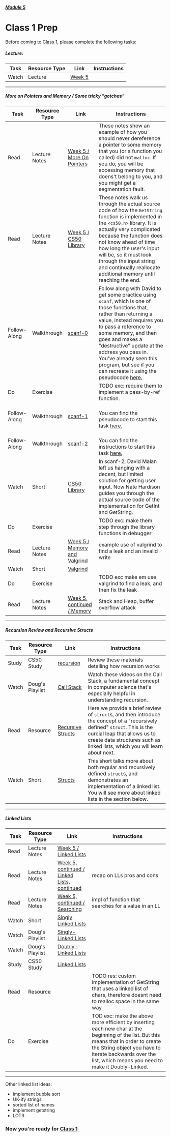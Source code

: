 ##### [Module 5](../../)

# Class 1 Prep

Before coming to [Class 1](../class1), please complete the following tasks:

##### Lecture:
Task | Resource Type | Link | Instructions
-----|------|------|------
Watch | Lecture | <a href="https://www.youtube.com/watch?v=RsIP1gRneOs" target="_blank">Week 5</a> |

***

##### More on Pointers and Memory / Some tricky "gotchas"
Task | Resource Type | Link | Instructions
-----|------|------|------
Read | Lecture Notes | <a href="http://cdn.cs50.net/2015/fall/lectures/5/m/notes5m/notes5m.html#more_on_pointers" target="_blank">Week 5 / More On Pointers</a> | These notes show an example of how you should never dereference a pointer to some memory that you (or a function you called) did not `malloc`. If you do, you will be accessing memory that doens't belong to you, and you might get a segmentation fault.
Read | Lecture Notes | <a href="http://cdn.cs50.net/2015/fall/lectures/5/m/notes5m/notes5m.html#cs50_library" target="_blank">Week 5 / CS50 Library</a> | These notes walk us through the actual source code of how the `GetString` function is implemented in the `<cs50.h>` library. It is actually very complicated because the function does not know ahead of time how long the user's input will be, so it must look through the input string and continually reallocate additional memory until reaching the end.
Follow-Along | Walkthrough | <a href="https://www.youtube.com/watch?v=l1sfaAyt6ac&list=PLhQjrBD2T381hO-XiBPrps4fzt4rVY3E8&index=1" target="_blank">scanf-0</a> | Follow along with David to get some practice using `scanf`, which is one of those functions that, rather than returning a value, instead requires you to pass a reference to some memory, and then goes and makes a "destructive" update at the address you pass in. <br>You've already seen this program, but see if you can recreate it using the pseudocode <a href="../../../../../../helpful-resources/source-code/m5-source-code.html#scanf-0" target="_blank">here.</a>
Do | Exercise | | TODO exc: require them to implement a pass-by-ref function.
Follow-Along | Walkthrough| <a href="https://www.youtube.com/watch?v=4zS7RTnRuWY&index=2&list=PLhQjrBD2T381hO-XiBPrps4fzt4rVY3E8" target="_blank">scanf-1</a> | <br>You can find the pseudocode to start this task <a href="../../../../../../helpful-resources/source-code/m5-source-code.html#scanf-1" target="_blank">here.</a>
Follow-Along | Walkthrough | <a href="https://www.youtube.com/watch?v=TJK6l_SBLnk&list=PLhQjrBD2T381hO-XiBPrps4fzt4rVY3E8&index=3" target="_blank">scanf-2</a> | <br>You can find the instructions to start this task <a href="../../../../../../helpful-resources/source-code/m5-source-code.html#scanf-2" target="_blank">here.</a>
Watch | Short | <a href="https://www.youtube.com/watch?v=L02X-XNT5No" target="_blank">CS50 Library</a> | In scanf-2, David Malan left us hanging with a decent, but limited solution for getting user input. Now Nate Hardison guides you through the actual source code of the implementation for GetInt and GetString.
Do | Exercise | | TODO exc: make them step through the library functions in debugger
Read | Lecture Notes | <a href="http://cdn.cs50.net/2015/fall/lectures/5/m/notes5m/notes5m.html#memory_and_valgrind" target="_blank">Week 5 / Memory and Valgrind</a> | example use of valgrind to find a leak and an invalid write
Watch | Short | <a href="https://www.youtube.com/watch?v=fvTsFjDuag8" target="_blank">Valgrind</a>
Do | Exercise | | TODO exc make em use valgrind to find a leak, and then fix the leak
Read | Lecture Notes | <a href="http://cdn.cs50.net/2015/fall/lectures/5/w/notes5w/notes5w.html#memory" target="_blank">Week 5, continued / Memory</a> | Stack and Heap, buffer overflow attack

***

##### Recursion Review and Recursive Structs
Task | Resource Type | Link | Instructions
-----|------|------|------
Study | CS50 Study | <a href="https://study.cs50.net/recursion" target="_blank">recursion</a> | Review these materials detailing how recursion works
Watch | Doug's Playlist | <a href="https://www.youtube.com/watch?v=beqqGIdabrE&index=7&list=PLhQjrBD2T383tGruv374_Yee84qbXeJjq" target="_blank">Call Stack</a> | Watch these videos on the Call Stack, a fundamental concept in computer science that's especially helpful in understanding recursion.
Read | Resource | [Recursive Structs](../resources/recursive-structs) | Here we provide a brief review of `struct`s, and then introduce the concept of a "recursively defined" `struct`. This is the curcial leap that allows us to create data structures such as linked lists, which you will learn about next.
Watch | Short | <a href="https://www.youtube.com/watch?v=EzRwP7NV0LM&index=7&list=PLhQjrBD2T381pcj3Ph49iiDkrhZ9FHpHP" target="_blank">Structs</a> | This short talks more about both regular and recursively defined `struct`s, and demonstrates an implementation of a linked list. You will see more about linked lists in the section below.

***

##### Linked Lists
Task | Resource Type | Link | Instructions
-----|------|------|------
Read | Lecture Notes | <a href="http://cdn.cs50.net/2015/fall/lectures/5/m/notes5m/notes5m.html#linked_lists" target="_blank">Week 5 / Linked Lists</a>
Read | Lecture Notes | <a href="http://cdn.cs50.net/2015/fall/lectures/5/w/notes5w/notes5w.html#linked_lists_continued" target="_blank">Week 5, continued / Linked Lists, continued</a> | recap on LLs pros and cons
Read | Lecture Notes | <a href="http://cdn.cs50.net/2015/fall/lectures/5/w/notes5w/notes5w.html#searching" target="_blank">Week 5, continued / Searching</a> | impl of function that searches for a value in an LL
Watch | Short | <a href="https://www.youtube.com/watch?v=5nsKtQuT6E8" target="_blank">Singly Linked Lists</a>
Watch | Doug's Playlist | <a href="https://www.youtube.com/watch?v=ZoG2hOIoTnA&index=2&list=PLhQjrBD2T382ZqJSoJqAnX7dXVi5-YaRh" target="_blank">Singly-Linked Lists</a> 
Watch | Doug's Playlist | <a href="https://www.youtube.com/watch?v=HmAEzp1taIE&list=PLhQjrBD2T382ZqJSoJqAnX7dXVi5-YaRh&index=3" target="_blank">Doubly-Linked Lists</a>
Study | CS50 Study | <a href="https://study.cs50.net/?toc=linked_lists" target="_blank">Linked Lists</a> |
Read | Resource | |  TODO res: custom implementation of GetString that uses a linked list of chars, therefore doesnt need to realloc space in the same way
Do | Exercise |  | TOD exc: make the above more efficient by inserting each new char at the beginning of the list. But this means that in order to create the String object you have to iterate backwards over the list, which means you need to make it Doubly-Linked. 

***

Other linked list ideas:
* implement bubble sort
* UK-ify strings
* sorted list of names
* implement getstring
* LOTR

### Now you're ready for [Class 1](../class1)
